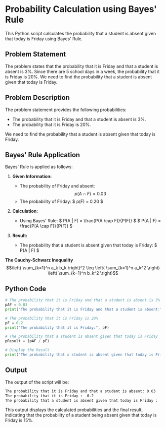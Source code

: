 # Probability Calculation using Bayes' Rule

This Python script calculates the probability that a student is absent given that today is Friday using Bayes' Rule.

## Problem Statement

The problem states that the probability that it is Friday and that a student is absent is 3%. Since there are 5 school days in a week, the probability that it is Friday is 20%. We need to find the probability that a student is absent given that today is Friday.

## Problem Description

The problem statement provides the following probabilities:
- The probability that it is Friday and that a student is absent is 3%.
- The probability that it is Friday is 20%.

We need to find the probability that a student is absent given that today is Friday.

## Bayes' Rule Application

Bayes' Rule is applied as follows:

1. **Given Information:**
   - The probability of Friday and absent: $$ p(A \cap F) = 0.03 $$
   - The probability of Friday: $ p(F) = 0.20 $

2. **Calculation:**
   - Using Bayes' Rule: $ P(A | F) = \frac{P(A \cap F)}{P(F)} $
     $ P(A | F) = \frac{P(A \cap F)}{P(F)} $

3. **Result:**
   - The probability that a student is absent given that today is Friday: $ P(A | F) $

**The Cauchy-Schwarz Inequality**
$$\left( \sum_{k=1}^n a_k b_k \right)^2 \leq \left( \sum_{k=1}^n a_k^2 \right) \left( \sum_{k=1}^n b_k^2 \right)$$

## Python Code

```python
# The probability that it is Friday and that a student is absent is 3%
pAF = 0.03
print("The probability that it is Friday and that a student is absent:", pAF)

# The probability that it is Friday is 20%
pF = 0.2
print("The probability that it is Friday:", pF)

# The probability that a student is absent given that today is Friday
pResult = (pAF / pF)

# Display the Result
print("The probability that a student is absent given that today is Friday:", pResult * 100, "%")

```
## Output
The output of the script will be:

```bash
The probability that it is Friday and that a student is absent: 0.03
The probability that it is Friday :  0.2
The probability that a student is absent given that today is Friday :  15.0 %

```
This output displays the calculated probabilities and the final result, indicating that the probability of a student being absent given that today is Friday is 15%.